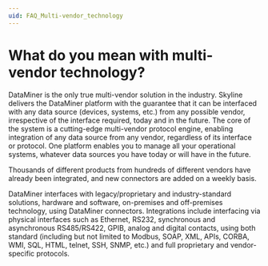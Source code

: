 ```yaml
---
uid: FAQ_Multi-vendor_technology
---
```


# What do you mean with multi-vendor technology?

DataMiner is the only true multi-vendor solution in the industry. Skyline delivers the DataMiner platform with the guarantee that it can be interfaced with any data source (devices, systems, etc.) from any possible vendor, irrespective of the interface required, today and in the future. The core of the system is a cutting-edge multi-vendor protocol engine, enabling integration of any data source from any vendor, regardless of its interface or protocol. One platform enables you to manage all your operational systems, whatever data sources you have today or will have in the future.

Thousands of different products from hundreds of different vendors have already been integrated, and new connectors are added on a weekly basis.

DataMiner interfaces with legacy/proprietary and industry-standard solutions, hardware and software, on-premises and off-premises technology, using DataMiner connectors. Integrations include interfacing via physical interfaces such as Ethernet, RS232, synchronous and asynchronous RS485/RS422, GPIB, analog and digital contacts, using both standard (including but not limited to Modbus, SOAP, XML, APIs, CORBA, WMI, SQL, HTML, telnet, SSH, SNMP, etc.) and full proprietary and vendor-specific protocols.

